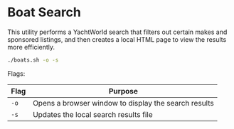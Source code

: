 # Boat Search

This utility performs a YachtWorld search that filters out certain makes and sponsored listings, and then creates a local HTML page to view the results more efficiently.

```sh
./boats.sh -o -s
```

Flags:

| Flag | Purpose |
| --- | --- |
| `-o` | Opens a browser window to display the search results |
| `-s` | Updates the local search results file |
